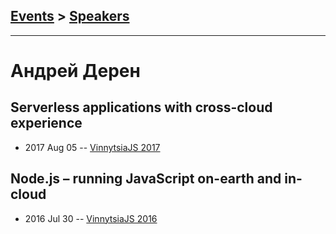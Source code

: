 ## [Events](../README.md) > [Speakers](../speakers.md)
---

# Андрей Дерен

## Serverless applications with cross-cloud experience
- 2017 Aug 05 -- [VinnytsiaJS 2017](https://www.youtube.com/watch?v=yfJcrEvQnJg)    
## Node.js – running JavaScript on-earth and in-cloud
- 2016 Jul 30 -- [VinnytsiaJS 2016](https://www.youtube.com/watch?v=_cdKDhoAYvk)    
